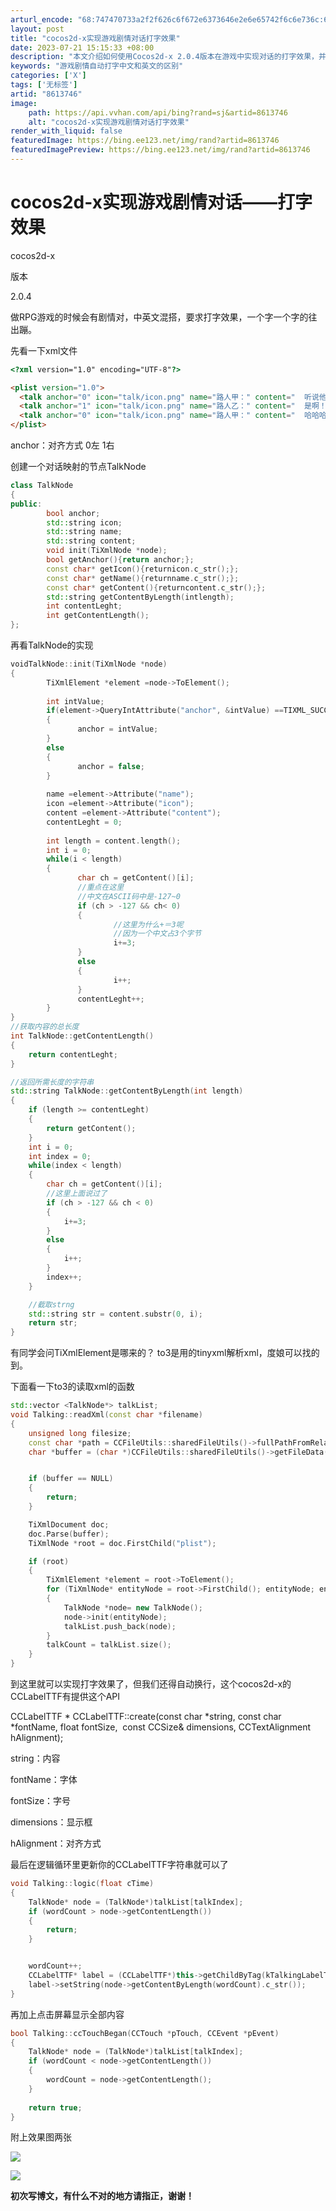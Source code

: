 ```yaml
---
arturl_encode: "68:747470733a2f2f626c6f672e6373646e2e6e65742f6c6e736c:632f61727469636c652f64657461696c732f38363133373436"
layout: post
title: "cocos2d-x实现游戏剧情对话打字效果"
date: 2023-07-21 15:15:33 +08:00
description: "本文介绍如何使用Cocos2d-x 2.0.4版本在游戏中实现对话的打字效果，并自动换行。通过解析X"
keywords: "游戏剧情自动打字中文和英文的区别"
categories: ['X']
tags: ['无标签']
artid: "8613746"
image:
    path: https://api.vvhan.com/api/bing?rand=sj&artid=8613746
    alt: "cocos2d-x实现游戏剧情对话打字效果"
render_with_liquid: false
featuredImage: https://bing.ee123.net/img/rand?artid=8613746
featuredImagePreview: https://bing.ee123.net/img/rand?artid=8613746
---
```


# cocos2d-x实现游戏剧情对话——打字效果

cocos2d-x

版本

2.0.4

做RPG游戏的时候会有剧情对，中英文混搭，要求打字效果，一个字一个字的往出蹦。

先看一下xml文件

```html
<?xml version="1.0" encoding="UTF-8"?>

<plist version="1.0">
  <talk anchor="0" icon="talk/icon.png" name="路人甲：" content="  听说他已经30了。"/>
  <talk anchor="1" icon="talk/icon.png" name="路人乙：" content="  是啊！都30了还叫to3（奔三），装嫩呢！"/>
  <talk anchor="0" icon="talk/icon.png" name="路人甲：" content="  哈哈哈……"/>
</plist>

```

  

anchor：对齐方式 0左 1右

创建一个对话映射的节点TalkNode

```cpp
class TalkNode
{
public:
        bool anchor;
        std::string icon;
        std::string name;
        std::string content;
        void init(TiXmlNode *node);
        bool getAnchor(){return anchor;};
        const char* getIcon(){returnicon.c_str();};
        const char* getName(){returnname.c_str();};
        const char* getContent(){returncontent.c_str();};
        std::string getContentByLength(intlength);
        int contentLeght;
        int getContentLength();
};
```

再看TalkNode的实现

```cpp
voidTalkNode::init(TiXmlNode *node)
{
        TiXmlElement *element =node->ToElement();
 
        int intValue;
        if(element->QueryIntAttribute("anchor", &intValue) ==TIXML_SUCCESS)
        {
               anchor = intValue;
        }
        else
        {
               anchor = false;
        }
       
        name =element->Attribute("name");
        icon =element->Attribute("icon");
        content =element->Attribute("content");
        contentLeght = 0;
 
        int length = content.length();
        int i = 0;
        while(i < length)
        {
               char ch = getContent()[i];
               //重点在这里
               //中文在ASCII码中是-127~0
               if (ch > -127 && ch< 0)
               {
                       //这里为什么+＝3呢
                       //因为一个中文占3个字节
                       i+=3;
               }
               else
               {
                       i++;
               }
               contentLeght++;
        }
}
//获取内容的总长度
int TalkNode::getContentLength()
{
	return contentLeght;
}

//返回所需长度的字符串
std::string TalkNode::getContentByLength(int length)
{
	if (length >= contentLeght)
	{
		return getContent();
	}
	int i = 0;
	int index = 0;
	while(index < length)
	{
		char ch = getContent()[i];
		//这里上面说过了
		if (ch > -127 && ch < 0)
		{
			i+=3;
		}
		else
		{
			i++;
		}
		index++;
	}

	//截取strng
	std::string str = content.substr(0, i);
	return str;
}
```

  

有同学会问TiXmlElement是哪来的？ to3是用的tinyxml解析xml，度娘可以找的到。

下面看一下to3的读取xml的函数

```cpp
std::vector <TalkNode*> talkList;
void Talking::readXml(const char *filename)
{
	unsigned long filesize;
	const char *path = CCFileUtils::sharedFileUtils()->fullPathFromRelativePath(filename);
	char *buffer = (char *)CCFileUtils::sharedFileUtils()->getFileData(path, "rb", &filesize);


	if (buffer == NULL)
	{
		return;
	}

	TiXmlDocument doc;
	doc.Parse(buffer);
	TiXmlNode *root = doc.FirstChild("plist"); 

	if (root)
	{
		TiXmlElement *element = root->ToElement();
		for (TiXmlNode* entityNode = root->FirstChild(); entityNode; entityNode = entityNode->NextSibling())
		{
			TalkNode *node= new TalkNode();
			node->init(entityNode);
			talkList.push_back(node);
		}
		talkCount = talkList.size();
	}
}
```

  
  
  

到这里就可以实现打字效果了，但我们还得自动换行，这个cocos2d-x的CCLabelTTF有提供这个API

CCLabelTTF \* CCLabelTTF::create(const char \*string, const char \*fontName, float fontSize,  const CCSize& dimensions, CCTextAlignment hAlignment);

string：内容

fontName：字体

fontSize：字号

dimensions：显示框

hAlignment：对齐方式

最后在逻辑循环里更新你的CCLabelTTF字符串就可以了

```cpp
void Talking::logic(float cTime)
{
	TalkNode* node = (TalkNode*)talkList[talkIndex];
	if (wordCount > node->getContentLength())
	{
		return;
	}


	wordCount++;
	CCLabelTTF* label = (CCLabelTTF*)this->getChildByTag(kTalkingLabelTag);
	label->setString(node->getContentByLength(wordCount).c_str());
}
```

再加上点击屏幕显示全部内容

```cpp
bool Talking::ccTouchBegan(CCTouch *pTouch, CCEvent *pEvent)
{
	TalkNode* node = (TalkNode*)talkList[talkIndex];
	if (wordCount < node->getContentLength())
	{
		wordCount = node->getContentLength();
	}
	
	return true;
}
```

  
  

附上效果图两张

![](https://img-my.csdn.net/uploads/201302/26/1361867490_9062.png)

![](https://img-my.csdn.net/uploads/201302/26/1361867527_6104.png)

**初次写博文，有什么不对的地方请指正，谢谢！**
